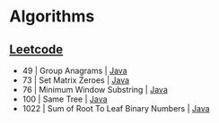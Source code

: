# Algorithms

## [Leetcode](https://github.com/wnjoon/algorithms/tree/master/leetcode)
- 49    | Group Anagrams | [Java](https://github.com/wnjoon/algorithms/blob/master/leetcode/49_java.md)
- 73    | Set Matrix Zeroes | [Java](https://github.com/wnjoon/algorithms/blob/master/leetcode/73_java.md)
- 76    | Minimum Window Substring | [Java](https://github.com/wnjoon/algorithms/blob/master/leetcode/76_java.md)
- 100   | Same Tree | [Java](https://github.com/wnjoon/algorithms/blob/master/leetcode/100_java.md)
- 1022  | Sum of Root To Leaf Binary Numbers | [Java](https://github.com/wnjoon/algorithms/blob/master/leetcode/1022_java.md)
